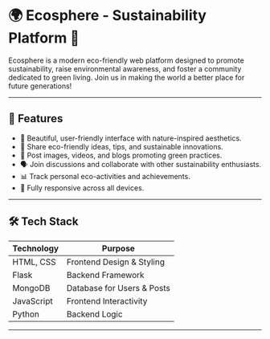 # 🌍 Ecosphere - Sustainability Platform 🌱

Ecosphere is a modern eco-friendly web platform designed to promote sustainability, raise environmental awareness, and foster a community dedicated to green living. Join us in making the world a better place for future generations!

---

## 🌟 Features

- 🌿 Beautiful, user-friendly interface with nature-inspired aesthetics.
- 📝 Share eco-friendly ideas, tips, and sustainable innovations.
- 📸 Post images, videos, and blogs promoting green practices.
- 🗣️ Join discussions and collaborate with other sustainability enthusiasts.
- 📊 Track personal eco-activities and achievements.
- 📱 Fully responsive across all devices.

---

## 🛠️ Tech Stack

| Technology | Purpose |
|------------|---------|
| HTML, CSS  | Frontend Design & Styling |
| Flask      | Backend Framework |
| MongoDB    | Database for Users & Posts |
| JavaScript | Frontend Interactivity |
| Python     | Backend Logic |

---


